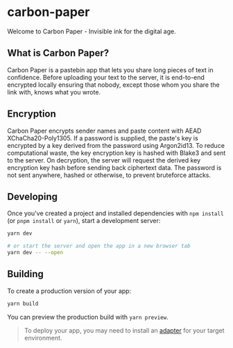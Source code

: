 # carbon-paper

Welcome to Carbon Paper - Invisible ink for the digital age.

## What is Carbon Paper?

Carbon Paper is a pastebin app that lets you share long pieces of text in confidence. Before uploading your text to the server, it is end-to-end encrypted locally ensuring that nobody, except those whom you share the link with, knows what you wrote.

## Encryption

Carbon Paper encrypts sender names and paste content with AEAD XChaCha20-Poly1305. If a password is supplied, the paste's key is encrypted by a key derived from the password using Argon2id13. To reduce computational waste, the key encryption key is hashed with Blake3 and sent to the server. On decryption, the server will request the derived key encryption key hash before sending back ciphertext data. The password is not sent anywhere, hashed or otherwise, to prevent bruteforce attacks.

## Developing

Once you've created a project and installed dependencies with `npm install` (or `pnpm install` or `yarn`), start a development server:

```bash
yarn dev

# or start the server and open the app in a new browser tab
yarn dev -- --open
```

## Building

To create a production version of your app:

```bash
yarn build
```

You can preview the production build with `yarn preview`.

> To deploy your app, you may need to install an [adapter](https://kit.svelte.dev/docs/adapters) for your target environment.
